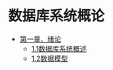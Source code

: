 # 数据库系统概论

* [第一章、绪论](./第一章、绪论)
  * [1.1数据库系统概述](./第一章、绪论/1.1数据库系统概述.md)
  * [1.2数据模型](./第一章、绪论/1.2数据模型.md)
